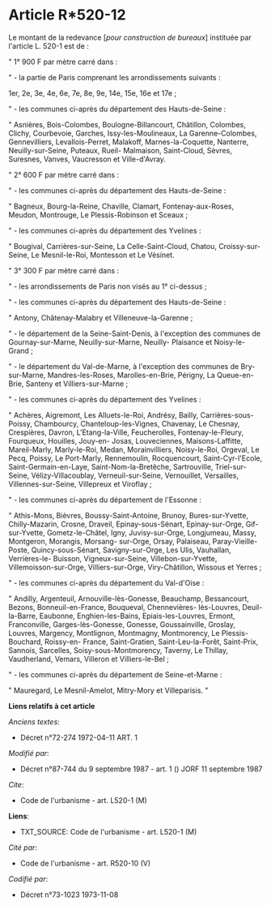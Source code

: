 # Article R*520-12

Le montant de la redevance [*pour construction de bureaux*] instituée par l'article L. 520-1 est de :

" 1° 900 F par mètre carré dans :

" - la partie de Paris comprenant les arrondissements suivants :

1er, 2e, 3e, 4e, 6e, 7e, 8e, 9e, 14e, 15e, 16e et 17e ;

" - les communes ci-après du département des Hauts-de-Seine :

" Asnières, Bois-Colombes, Boulogne-Billancourt, Châtillon, Colombes, Clichy, Courbevoie, Garches, Issy-les-Moulineaux, La
Garenne-Colombes, Gennevilliers, Levallois-Perret, Malakoff, Marnes-la-Coquette, Nanterre, Neuilly-sur-Seine, Puteaux, Rueil-
Malmaison, Saint-Cloud, Sèvres, Suresnes, Vanves, Vaucresson et Ville-d'Avray.

" 2° 600 F par mètre carré dans :

" - les communes ci-après du département des Hauts-de-Seine :

" Bagneux, Bourg-la-Reine, Chaville, Clamart, Fontenay-aux-Roses, Meudon, Montrouge, Le Plessis-Robinson et Sceaux ;

" - les communes ci-après du département des Yvelines :

" Bougival, Carrières-sur-Seine, La Celle-Saint-Cloud, Chatou, Croissy-sur-Seine, Le Mesnil-le-Roi, Montesson et Le Vésinet.

" 3° 300 F par mètre carré dans :

" - les arrondissements de Paris non visés au 1° ci-dessus ;

" - les communes ci-après du département des Hauts-de-Seine :

" Antony, Châtenay-Malabry et Villeneuve-la-Garenne ;

" - le département de la Seine-Saint-Denis, à l'exception des communes de Gournay-sur-Marne, Neuilly-sur-Marne, Neuilly-
Plaisance et Noisy-le-Grand ;

" - le département du Val-de-Marne, à l'exception des communes de Bry-sur-Marne, Mandres-les-Roses, Marolles-en-Brie,
Périgny, La Queue-en-Brie, Santeny et Villiers-sur-Marne ;

" - les communes ci-après du département des Yvelines :

" Achères, Aigremont, Les Alluets-le-Roi, Andrésy, Bailly, Carrières-sous-Poissy, Chambourcy, Chanteloup-les-Vignes,
Chavenay, Le Chesnay, Crespières, Davron, L'Etang-la-Ville, Feucherolles, Fontenay-le-Fleury, Fourqueux, Houilles, Jouy-en-
Josas, Louveciennes, Maisons-Laffitte, Mareil-Marly, Marly-le-Roi, Medan, Morainvilliers, Noisy-le-Roi, Orgeval, Le Pecq,
Poissy, Le Port-Marly, Rennemoulin, Rocquencourt, Saint-Cyr-l'Ecole, Saint-Germain-en-Laye, Saint-Nom-la-Bretêche,
Sartrouville, Triel-sur-Seine, Vélizy-Villacoublay, Verneuil-sur-Seine, Vernouillet, Versailles, Villennes-sur-Seine,
Villepreux et Viroflay ;

" - les communes ci-après du département de l'Essonne :

" Athis-Mons, Bièvres, Boussy-Saint-Antoine, Brunoy, Bures-sur-Yvette, Chilly-Mazarin, Crosne, Draveil, Epinay-sous-Sénart,
Epinay-sur-Orge, Gif-sur-Yvette, Gometz-le-Châtel, Igny, Juvisy-sur-Orge, Longjumeau, Massy, Montgeron, Morangis, Morsang-
sur-Orge, Orsay, Palaiseau, Paray-Vieille-Poste, Quincy-sous-Sénart, Savigny-sur-Orge, Les Ulis, Vauhallan, Verrières-le-
Buisson, Vigneux-sur-Seine, Villebon-sur-Yvette, Villemoisson-sur-Orge, Villiers-sur-Orge, Viry-Châtillon, Wissous et
Yerres ;

" - les communes ci-après du département du Val-d'Oise :

" Andilly, Argenteuil, Arnouville-lès-Gonesse, Beauchamp, Bessancourt, Bezons, Bonneuil-en-France, Bouqueval, Chennevières-
lès-Louvres, Deuil-la-Barre, Eaubonne, Enghien-les-Bains, Epiais-les-Louvres, Ermont, Franconville, Garges-lès-Gonesse,
Gonesse, Goussainville, Groslay, Louvres, Margency, Montlignon, Montmagny, Montmorency, Le Plessis-Bouchard, Roissy-en-
France, Saint-Gratien, Saint-Leu-la-Forêt, Saint-Prix, Sannois, Sarcelles, Soisy-sous-Montmorency, Taverny, Le Thillay,
Vaudherland, Vemars, Villeron et Villiers-le-Bel ;

" - les communes ci-après du département de Seine-et-Marne :

" Mauregard, Le Mesnil-Amelot, Mitry-Mory et Villeparisis. "

**Liens relatifs à cet article**

_Anciens textes_:

  - Décret n°72-274 1972-04-11 ART. 1

_Modifié par_:

  - Décret n°87-744 du 9 septembre 1987 - art. 1 () JORF 11 septembre 1987

_Cite_:

  - Code de l'urbanisme - art. L520-1 (M)

**Liens**:

  - TXT_SOURCE: Code de l'urbanisme - art. L520-1 (M)

_Cité par_:

  - Code de l'urbanisme - art. R520-10 (V)

_Codifié par_:

  - Décret n°73-1023 1973-11-08

